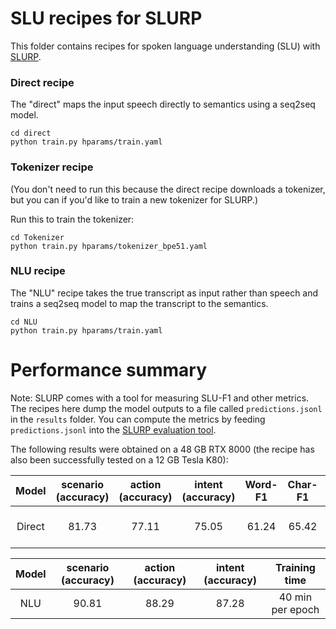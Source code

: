 # SLU recipes for SLURP
This folder contains recipes for spoken language understanding (SLU) with [SLURP](https://zenodo.org/record/4274930#.YEFCYHVKg5k).

### Direct recipe
The "direct" maps the input speech directly to semantics using a seq2seq model.

```
cd direct
python train.py hparams/train.yaml
```

### Tokenizer recipe
(You don't need to run this because the direct recipe downloads a tokenizer, but you can if you'd like to train a new tokenizer for SLURP.)

Run this to train the tokenizer:

```
cd Tokenizer
python train.py hparams/tokenizer_bpe51.yaml
```

### NLU recipe
The "NLU" recipe takes the true transcript as input rather than speech and trains a seq2seq model to map the transcript to the semantics.

```
cd NLU
python train.py hparams/train.yaml
```


# Performance summary
Note: SLURP comes with a tool for measuring SLU-F1 and other metrics.
The recipes here dump the model outputs to a file called `predictions.jsonl` in the `results` folder.
You can compute the metrics by feeding `predictions.jsonl` into the [SLURP evaluation tool](https://github.com/pswietojanski/slurp/tree/master/scripts/evaluation).

The following results were obtained on a 48 GB RTX 8000 (the recipe has also been successfully tested on a 12 GB Tesla K80):

| Model	| scenario (accuracy) | action (accuracy) | intent (accuracy) | Word-F1 | Char-F1 | SLU-F1 | Training time |
|:------:|:-----:|:-----:|:-----:|:-----:|:-----:|:-----:|:-----:|
| Direct | 81.73 | 77.11 | 75.05 | 61.24 | 65.42 | 63.26 | 1 hour per epoch |

| Model	| scenario (accuracy) | action (accuracy) | intent (accuracy) | Training time |
|:---:|:-----:|:-----:|:-----:|:-----:|
| NLU | 90.81 | 88.29 | 87.28 | 40 min per epoch |




